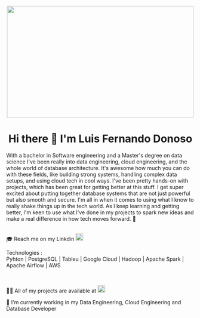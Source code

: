 
 <div>
   <p align="center">
      <img src="https://user-images.githubusercontent.com/112567953/229839679-0ecfd782-b7d9-4d25-900a-030be8efcb68.gif" alt="" width="500px" height="300px" />
   </p>
</div>

<div>
   <h1 align="center">
    Hi there 👋 I'm Luis Fernando Donoso
   </h1>
</div>
<div>
With a bachelor in Software engineering and a Master's degree on data science I've been really into data engineering, cloud engineering, and the whole world of database architecture. It's awesome how much you can do with these fields, like building strong systems, handling complex data setups, and using cloud tech in cool ways. I've been pretty hands-on with projects, which has been great for getting better at this stuff. I get super excited about putting together database systems that are not just powerful but also smooth and secure. I'm all in when it comes to using what I know to really shake things up in the tech world. As I keep learning and getting better, I'm keen to use what I've done in my projects to spark new ideas and make a real difference in how tech moves forward. 🦾
</div>
<br><div>
 <div>
<p>🎓 Reach me on my Linkdin  <a href="https://www.linkedin.com/in/luis-fernando-donoso-872531220/" ><img src="https://pngimg.com/uploads/linkedIn/linkedIn_PNG39.png" alt="" width="20px" height="20px" /></a></p>
</div>
 <div><p>Technologies : <br>
  Pyhton | PostgreSQL |  Tableu | Google Cloud | Hadoop | Apache Spark | Apache Airflow | AWS  </p></div>
<div>
<br><p> 👨‍💻 All of my projects are available at <a href="https://github.com/luisferdonoso"><img src="https://th.bing.com/th/id/OIP.D_Gm8IGCvkqmOgtU2hueVwHaHS?pid=ImgDet&rs=1" alt="" width="20px" height="20px" /></a></p>
<p>💼 I'm currently working in my Data Engineering, Cloud Engineering and Database Developer</p>


